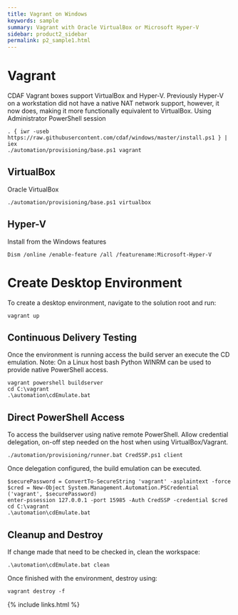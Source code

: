 ```yaml
---
title: Vagrant on Windows
keywords: sample
summary: Vagrant with Oracle VirtualBox or Microsoft Hyper-V
sidebar: product2_sidebar
permalink: p2_sample1.html
---
```


# Vagrant

CDAF Vagrant boxes support VirtualBox and Hyper-V. Previously Hyper-V on a workstation did not have a native NAT network support, however, it now does, making it more functionally equivalent to VirtualBox. Using Administrator PowerShell session

    . { iwr -useb https://raw.githubusercontent.com/cdaf/windows/master/install.ps1 } | iex
    ./automation/provisioning/base.ps1 vagrant

## VirtualBox

Oracle VirtualBox

    ./automation/provisioning/base.ps1 virtualbox

## Hyper-V

Install from the Windows features

    Dism /online /enable-feature /all /featurename:Microsoft-Hyper-V

# Create Desktop Environment

To create a desktop environment, navigate to the solution root and run:

    vagrant up
    
## Continuous Delivery Testing

Once the environment is running access the build server an execute the CD emulation. Note: On a Linux host bash Python WINRM can be used to provide native PowerShell access.

    vagrant powershell buildserver
    cd C:\vagrant
    .\automation\cdEmulate.bat

## Direct PowerShell Access

To access the buildserver using native remote PowerShell.
Allow credential delegation, on-off step needed on the host when using VirtualBox/Vagrant. 

    ./automation/provisioning/runner.bat CredSSP.ps1 client

Once delegation configured, the build emulation can be executed.

    $securePassword = ConvertTo-SecureString 'vagrant' -asplaintext -force
    $cred = New-Object System.Management.Automation.PSCredential ('vagrant', $securePassword)
    enter-pssession 127.0.0.1 -port 15985 -Auth CredSSP -credential $cred
    cd C:\vagrant
	.\automation\cdEmulate.bat

## Cleanup and Destroy

If change made that need to be checked in, clean the workspace:

	.\automation\cdEmulate.bat clean

Once finished with the environment, destroy using:

    vagrant destroy -f

{% include links.html %}
